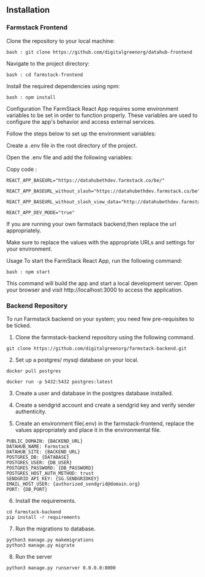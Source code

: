 ## Installation

### Farmstack Frontend

Clone the repository to your local machine: 
```
bash : git clone https://github.com/digitalgreenorg/datahub-frontend 
```

Navigate to the project directory:

```
bash : cd farmstack-frontend 
```

Install the required dependencies using npm:

```
bash : npm install
```

Configuration The FarmStack React App requires some environment variables to be set in order to function properly. These variables are used to configure the app's behavior and access external services. 

Follow the steps below to set up the environment variables:

Create a .env file in the root directory of the project.

Open the .env file and add the following variables:

Copy code : 

```
REACT_APP_BASEURL="https://datahubethdev.farmstack.co/be/"

REACT_APP_BASEURL_without_slash="https://datahubethdev.farmstack.co/be"

REACT_APP_BASEURL_without_slash_view_data="http://datahubethdev.farmstack.co:"

REACT_APP_DEV_MODE="true"
```

If you are running your own farmstack backend,then replace the url appropriately.

Make sure to replace the values with the appropriate URLs and settings for your environment.

Usage To start the FarmStack React App, run the following command:

```
bash : npm start
```

This command will build the app and start a local development server. Open your browser and visit http://localhost:3000 to access the application.


### Backend Repository

To run Farmstack backend on your system; you need few pre-requisites to be ticked.

1. Clone the farmstack-backend repository using the following command.

```
git clone https://github.com/digitalgreenorg/farmstack-backend.git
```

2. Set up a postgres/ mysql database on your local.
```
docker pull postgres

docker run -p 5432:5432 postgres:latest
```

3. Create a user and database in the postgres database installed.

4. Create a sendgrid account and create a sendgrid key and verify sender authenticity.

5. Create an environment file(.env) in the farmstack-frontend, replace the values appropriately and place it in the environmental file.

```
PUBLIC_DOMAIN: {BACKEND_URL}
DATAHUB_NAME: Farmstack
DATAHUB_SITE: {BACKEND_URL}
POSTGRES_DB: {DATABASE}
POSTGRES_USER: {DB_USER}
POSTGRES_PASSWORD: {DB_PASSWORD}
POSTGRES_HOST_AUTH_METHOD: trust
SENDGRID_API_KEY: {SG.SENDGRIDKEY}
EMAIL_HOST_USER: {authorized_sendgrid@domain.org}
PORT: {DB_PORT}
```

6. Install the requirements.

```
cd farmstack-backend
pip install -r requirements
```

7. Run the migrations to database.

```
python3 manage.py makemigrations
python3 manage.py migrate
```

8. Run the server

```
python3 manage.py runserver 0.0.0.0:8000
```
